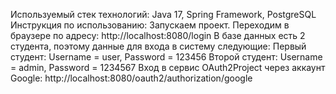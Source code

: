 Используемый стек технологий: Java 17, Spring Framework, PostgreSQL
Инструкция по использованию: 
  Запускаем проект.
  Переходим в браузере по адресу: http://localhost:8080/login
  В базе данных есть 2 студента, поэтому данные для входа в систему следующие:
 Первый студент: Username = user, Password = 123456
 Второй студент: Username = admin, Password = 1234567
Вход в сервис OAuth2Project через аккаунт Google:
http://localhost:8080/oauth2/authorization/google
